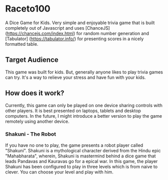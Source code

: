 # Raceto100

A Dice Game for Kids. Very simple and enjoyable trivia game that is built completely out of Javascript and uses [ChanceJS] (https://chancejs.com/index.html) for random number generation and [Tabulator] (https://tabulator.info/) for presenting scores in a nicely formatted table.

## Target Audience

This game was built for kids. But, generally anyone likes to play trivia games can try. It's a way to relieve your stress and have fun with your kids.

## How does it work?

Currently, this game can only be played on one device sharing controls with other players. It is best presented on laptops, tablets and desktop computers. In the future, I might introduce a better version to play the game remotely using another device.

### Shakuni - The Robot

If you have no one to play, the game presents a robot player called "Shakuni". Shakuni is a mythological character derived from the Hindu epic "Mahabharata", wherein, Shakuni is mastermind behind a dice game that leads Pandavas and Kauravas go for a epical war. In this game, the player Shakuni has been configured to play in three levels which is from naive to clever. You can choose your level and play with him.


